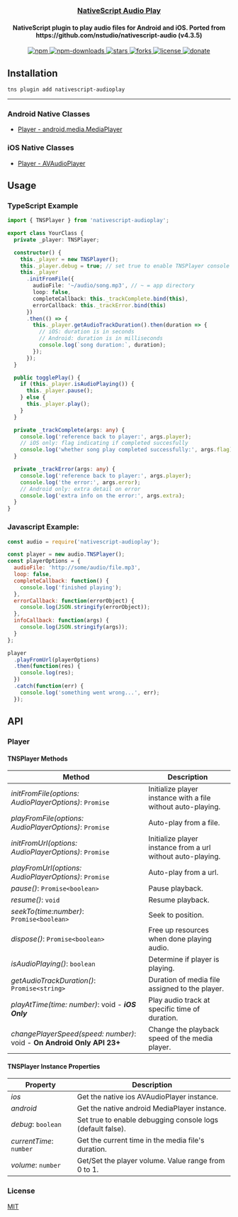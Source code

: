 <a align="center" href="https://www.npmjs.com/package/nativescript-audioplay">
    <h3 align="center">NativeScript Audio Play</h3>
</a>
<h4 align="center">NativeScript plugin to play audio files for Android and iOS. Ported from https://github.com/nstudio/nativescript-audio (v4.3.5) </h4>

<p align="center">
    <a href="https://www.npmjs.com/package/nativescript-audioplay">
        <img src="https://img.shields.io/npm/v/nativescript-audioplay.svg" alt="npm">
    </a>
    <a href="https://www.npmjs.com/package/nativescript-audioplay">
        <img src="https://img.shields.io/npm/dt/nativescript-audioplay.svg?label=npm%20downloads" alt="npm-downloads">
    </a>
    <a href="https://github.com/nstudio/nativescript-audioplay/stargazers">
        <img src="https://img.shields.io/github/stars/nstudio/nativescript-audioplay.svg" alt="stars">
    </a>
     <a href="https://github.com/nstudio/nativescript-audioplay/network">
        <img src="https://img.shields.io/github/forks/nstudio/nativescript-audioplay.svg" alt="forks">
    </a>
    <a href="https://github.com/nstudio/nativescript-audioplay/blob/master/src/LICENSE.md">
        <img src="https://img.shields.io/github/license/nstudio/nativescript-audioplay.svg" alt="license">
    </a>
    <a href="https://paypal.me/mehyaa">
        <img src="https://img.shields.io/badge/Donate-PayPal-green.svg" alt="donate">
    </a>
</p>


## Installation

`tns plugin add nativescript-audioplay`

---

### Android Native Classes

* [Player - android.media.MediaPlayer](http://developer.android.com/reference/android/media/MediaPlayer.html)

### iOS Native Classes

* [Player - AVAudioPlayer](https://developer.apple.com/library/ios/documentation/AVFoundation/Reference/AVAudioPlayerClassReference/)

## Usage

### TypeScript Example

```typescript
import { TNSPlayer } from 'nativescript-audioplay';

export class YourClass {
  private _player: TNSPlayer;

  constructor() {
    this._player = new TNSPlayer();
    this._player.debug = true; // set true to enable TNSPlayer console logs for debugging.
    this._player
      .initFromFile({
        audioFile: '~/audio/song.mp3', // ~ = app directory
        loop: false,
        completeCallback: this._trackComplete.bind(this),
        errorCallback: this._trackError.bind(this)
      })
      .then(() => {
        this._player.getAudioTrackDuration().then(duration => {
          // iOS: duration is in seconds
          // Android: duration is in milliseconds
          console.log(`song duration:`, duration);
        });
      });
  }

  public togglePlay() {
    if (this._player.isAudioPlaying()) {
      this._player.pause();
    } else {
      this._player.play();
    }
  }

  private _trackComplete(args: any) {
    console.log('reference back to player:', args.player);
    // iOS only: flag indicating if completed succesfully
    console.log('whether song play completed successfully:', args.flag);
  }

  private _trackError(args: any) {
    console.log('reference back to player:', args.player);
    console.log('the error:', args.error);
    // Android only: extra detail on error
    console.log('extra info on the error:', args.extra);
  }
}
```

### Javascript Example:

```javascript
const audio = require('nativescript-audioplay');

const player = new audio.TNSPlayer();
const playerOptions = {
  audioFile: 'http://some/audio/file.mp3',
  loop: false,
  completeCallback: function() {
    console.log('finished playing');
  },
  errorCallback: function(errorObject) {
    console.log(JSON.stringify(errorObject));
  },
  infoCallback: function(args) {
    console.log(JSON.stringify(args));
  }
};

player
  .playFromUrl(playerOptions)
  .then(function(res) {
    console.log(res);
  })
  .catch(function(err) {
    console.log('something went wrong...', err);
  });
```

## API

### Player

#### TNSPlayer Methods

| Method                                                                 | Description                                                  |
| ---------------------------------------------------------------------- | ------------------------------------------------------------ |
| _initFromFile(options: AudioPlayerOptions)_: `Promise`                 | Initialize player instance with a file without auto-playing. |
| _playFromFile(options: AudioPlayerOptions)_: `Promise`                 | Auto-play from a file.                                       |
| _initFromUrl(options: AudioPlayerOptions)_: `Promise`                  | Initialize player instance from a url without auto-playing.  |
| _playFromUrl(options: AudioPlayerOptions)_: `Promise`                  | Auto-play from a url.                                        |
| _pause()_: `Promise<boolean>`                                          | Pause playback.                                              |
| _resume()_: `void`                                                     | Resume playback.                                             |
| _seekTo(time:number)_: `Promise<boolean>`                              | Seek to position.                                            |
| _dispose()_: `Promise<boolean>`                                        | Free up resources when done playing audio.                   |
| _isAudioPlaying()_: `boolean`                                          | Determine if player is playing.                              |
| _getAudioTrackDuration()_: `Promise<string>`                           | Duration of media file assigned to the player.               |
| _playAtTime(time: number)_: void - **_iOS Only_**                      | Play audio track at specific time of duration.               |
| _changePlayerSpeed(speed: number)_: void - **On Android Only API 23+** | Change the playback speed of the media player.               |

#### TNSPlayer Instance Properties

| Property                | Description                                                |
| ----------------------- | ---------------------------------------------------------- |
| _ios_                   | Get the native ios AVAudioPlayer instance.                 |
| _android_               | Get the native android MediaPlayer instance.               |
| _debug_: `boolean`      | Set true to enable debugging console logs (default false). |
| _currentTime_: `number` | Get the current time in the media file's duration.         |
| _volume_: `number`      | Get/Set the player volume. Value range from 0 to 1.        |

### License

[MIT](/LICENSE)
